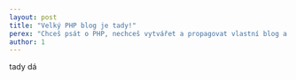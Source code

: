 ```yaml
---
layout: post
title: "Velký PHP blog je tady!"
perex: "Chceš psát o PHP, nechceš vytvářet a propagovat vlastní blog a hledáš míst? Máme pro tebe jedno."
author: 1
---
```


tady dá


